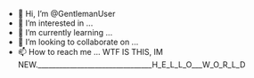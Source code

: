 - 👋 Hi, I’m @GentlemanUser 
- 👀 I’m interested in ...
- 🌱 I’m currently learning ...
- 💞️ I’m looking to collaborate on ...
- 📫 How to reach me ...
WTF IS THIS, IM NEW.________________________________H_E_L_L_O___W_O_R_L_D
<!---
GentlemanUser/GentlemanUser is a ✨ special ✨ repository because its `README.md` (this file) appears on your GitHub profile.
You can click the Preview link to take a look at your changes.
--->
